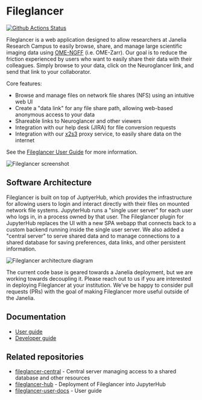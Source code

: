# Fileglancer

[![Github Actions Status](https://github.com/JaneliaSciComp/fileglancer/workflows/Build/badge.svg)](https://github.com/JaneliaSciComp/fileglancer/actions/workflows/build.yml)

Fileglancer is a web application designed to allow researchers at Janelia Research Campus to easily browse, share, and manage large scientific imaging data using [OME-NGFF](https://github.com/ome/ngff) (i.e. OME-Zarr). Our goal is to reduce the friction experienced by users who want to easily share their data with their colleagues. Simply browse to your data, click on the Neuroglancer link, and send that link to your collaborator.

Core features:

- Browse and manage files on network file shares (NFS) using an intuitive web UI
- Create a "data link" for any file share path, allowing web-based anonymous access to your data
- Shareable links to Neuroglancer and other viewers
- Integration with our help desk (JIRA) for file conversion requests
- Integration with our [x2s3](https://github.com/JaneliaSciComp/x2s3) proxy service, to easily share data on the internet

See the [Fileglancer User Guide](https://janeliascicomp.github.io/fileglancer-user-docs/) for more information.

<img alt="Fileglancer screenshot" src="https://github.com/user-attachments/assets/e17079a6-66ca-4064-8568-7770c5af33d5" />

## Software Architecture

Fileglancer is built on top of JuptyerHub, which provides the infrastructure for allowing users to login and interact directly with their files on mounted network file systems. JupyterHub runs a "single user server" for each user who logs in, in a process owned by that user. The Fileglancer plugin for JupyterHub replaces the UI with a new SPA webapp that connects back to a custom backend running inside the single user server. We also added a "central server" to serve shared data and to manage connections to a shared database for saving preferences, data links, and other persistent information.

<img alt="Fileglancer architecture diagram" src="https://github.com/user-attachments/assets/fd39361d-ee62-422c-912a-5668c5ffdfb9" />

The current code base is geared towards a Janelia deployment, but we are working towards decoupling it. Please reach out to us if you are interested in deploying Fileglancer at your institution. We've be happy to consider pull requests (PRs) with the goal of making Fileglancer more useful outside of the Janelia.

## Documentation

- [User guide](https://janeliascicomp.github.io/fileglancer-user-docs/)
- [Developer guide](docs/Development.md)

## Related repositories

- [fileglancer-central](https://github.com/JaneliaSciComp/fileglancer-central) - Central server managing access to a shared database and other resources
- [fileglancer-hub](https://github.com/JaneliaSciComp/fileglancer-hub) - Deployment of Fileglancer into JupyterHub
- [fileglancer-user-docs](https://github.com/JaneliaSciComp/fileglancer-user-docs) - User guide
